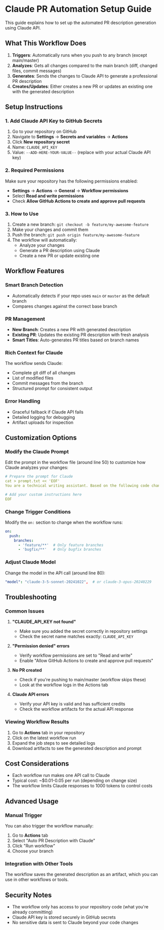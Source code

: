 # Claude PR Automation Setup Guide

This guide explains how to set up the automated PR description generation using Claude API.

## What This Workflow Does

1. **Triggers**: Automatically runs when you push to any branch (except main/master)
2. **Analyzes**: Gets all changes compared to the main branch (diff, changed files, commit messages)
3. **Generates**: Sends the changes to Claude API to generate a professional PR description
4. **Creates/Updates**: Either creates a new PR or updates an existing one with the generated description

## Setup Instructions

### 1. Add Claude API Key to GitHub Secrets

1. Go to your repository on GitHub
2. Navigate to **Settings** → **Secrets and variables** → **Actions**
3. Click **New repository secret**
4. Name: `CLAUDE_API_KEY`
5. Value: `--ADD-HERE-YOUR-VALUE--` (replace with your actual Claude API key)

### 2. Required Permissions

Make sure your repository has the following permissions enabled:
- **Settings** → **Actions** → **General** → **Workflow permissions**
- Select **Read and write permissions**
- Check **Allow GitHub Actions to create and approve pull requests**

### 3. How to Use

1. Create a new branch: `git checkout -b feature/my-awesome-feature`
2. Make your changes and commit them
3. Push the branch: `git push origin feature/my-awesome-feature`
4. The workflow will automatically:
   - Analyze your changes
   - Generate a PR description using Claude
   - Create a new PR or update existing one

## Workflow Features

### Smart Branch Detection
- Automatically detects if your repo uses `main` or `master` as the default branch
- Compares changes against the correct base branch

### PR Management
- **New Branch**: Creates a new PR with generated description
- **Existing PR**: Updates the existing PR description with fresh analysis
- **Smart Titles**: Auto-generates PR titles based on branch names

### Rich Context for Claude
The workflow sends Claude:
- Complete git diff of all changes
- List of modified files
- Commit messages from the branch
- Structured prompt for consistent output

### Error Handling
- Graceful fallback if Claude API fails
- Detailed logging for debugging
- Artifact uploads for inspection

## Customization Options

### Modify the Claude Prompt
Edit the prompt in the workflow file (around line 50) to customize how Claude analyzes your changes:

```yaml
# Prepare the prompt for Claude
cat > prompt.txt << 'EOF'
You are a technical writing assistant. Based on the following code changes, generate a clear and professional Pull Request description.

# Add your custom instructions here
EOF
```

### Change Trigger Conditions
Modify the `on:` section to change when the workflow runs:

```yaml
on:
  push:
    branches:
      - 'feature/**'  # Only feature branches
      - 'bugfix/**'   # Only bugfix branches
```

### Adjust Claude Model
Change the model in the API call (around line 80):

```yaml
"model": "claude-3-5-sonnet-20241022",  # or claude-3-opus-20240229
```

## Troubleshooting

### Common Issues

1. **"CLAUDE_API_KEY not found"**
   - Make sure you added the secret correctly in repository settings
   - Check the secret name matches exactly: `CLAUDE_API_KEY`

2. **"Permission denied" errors**
   - Verify workflow permissions are set to "Read and write"
   - Enable "Allow GitHub Actions to create and approve pull requests"

3. **No PR created**
   - Check if you're pushing to main/master (workflow skips these)
   - Look at the workflow logs in the Actions tab

4. **Claude API errors**
   - Verify your API key is valid and has sufficient credits
   - Check the workflow artifacts for the actual API response

### Viewing Workflow Results

1. Go to **Actions** tab in your repository
2. Click on the latest workflow run
3. Expand the job steps to see detailed logs
4. Download artifacts to see the generated description and prompt

## Cost Considerations

- Each workflow run makes one API call to Claude
- Typical cost: ~$0.01-0.05 per run (depending on change size)
- The workflow limits Claude responses to 1000 tokens to control costs

## Advanced Usage

### Manual Trigger
You can also trigger the workflow manually:

1. Go to **Actions** tab
2. Select "Auto PR Description with Claude"
3. Click "Run workflow"
4. Choose your branch

### Integration with Other Tools
The workflow saves the generated description as an artifact, which you can use in other workflows or tools.

## Security Notes

- The workflow only has access to your repository code (what you're already committing)
- Claude API key is stored securely in GitHub secrets
- No sensitive data is sent to Claude beyond your code changes 